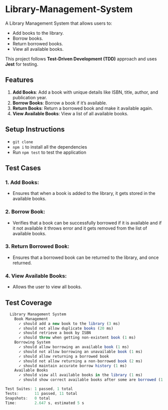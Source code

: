 ﻿# Library-Management-System
A Library Management System that allows users to:
- Add books to the library.
- Borrow books.
- Return borrowed books.
- View all available books.

This project follows **Test-Driven Development (TDD)** approach and uses **Jest** for testing.

## Features

1. **Add Books**: Add a book with unique details like ISBN, title, author, and publication year.
2. **Borrow Books**: Borrow a book if it’s available.
3. **Return Books**: Return a borrowed book and make it available again.
4. **View Available Books**: View a list of all available books.

## Setup Instructions
- ```git clone```
- ```npm i``` to install all the dependencies
- Run ```npm test``` to test the application

## Test Cases
### 1. Add Books: 
- Ensures that when a book is added to the library, it gets stored in the available books.
### 2. Borrow Book: 
- Verifies that a book can be successfully borrowed if it is available and if it not available it throws error and it gets removed from the list of available books.
### 3. Return Borrowed Book: 
- Ensures that a borrowed book can be returned to the library, and once returned.
### 4. View Available Books: 
- Allows the user to view all books.

## Test Coverage

```tests/library.test.ts
  Library Management System
    Book Management
      ✓ should add a new book to the library (3 ms)
      ✓ should not allow duplicate books (20 ms)
      ✓ should retrieve a book by ISBN
      ✓ should throw when getting non-existent book (1 ms)
    Borrowing System
      ✓ should allow borrowing an available book (1 ms)
      ✓ should not allow borrowing an unavailable book (1 ms)
      ✓ should allow returning a borrowed book
      ✓ should not allow returning a non-borrowed book (2 ms)
      ✓ should maintain accurate borrow history (1 ms)
    Available Books
      ✓ should view all available books in the library (1 ms)
      ✓ should show correct available books after some are borrowed (1 ms)

Test Suites: 1 passed, 1 total
Tests:       11 passed, 11 total
Snapshots:   0 total
Time:        2.647 s, estimated 5 s

```
